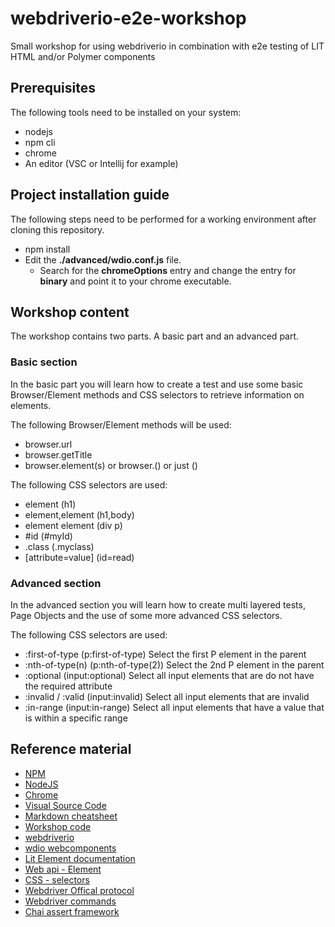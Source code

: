 # webdriverio-e2e-workshop
Small workshop for using webdriverio in combination with e2e testing of LIT HTML and/or Polymer components

## Prerequisites
The following tools need to be installed on your system:
* nodejs
* npm cli
* chrome
* An editor (VSC or Intellij for example)

## Project installation guide
The following steps need to be performed for a working environment after cloning this repository.
* npm install
* Edit the **./advanced/wdio.conf.js** file.
    * Search for the **chromeOptions** entry and change the entry for **binary** and point it to your chrome executable.

## Workshop content
The workshop contains two parts. A basic part and an advanced part.
### Basic section
In the basic part you will learn how to create a test and use some basic Browser/Element methods and CSS selectors to retrieve information on elements. 

The following Browser/Element methods will be used:
* browser.url   
* browser.getTitle
* browser.element(s) or browser.$($) or just $($)

The following CSS selectors are used:
* element (h1)
* element,element (h1,body)
* element element (div p)
* #id (#myId)
* .class (.myclass)
* [attribute=value] (id=read) 
### Advanced section
In the advanced section you will learn how to create multi layered tests, Page Objects and the use of some more advanced CSS selectors. 

The following CSS selectors are used:
* :first-of-type (p:first-of-type) Select the first P element in the parent
* :nth-of-type(n) (p:nth-of-type(2)) Select the 2nd P element in the parent
* :optional (input:optional) Select all input elements that are do not have the required attribute
* :invalid / :valid (input:invalid) Select all input elements that are invalid
* :in-range (input:in-range) Select all input elements that have a value that is within a specific range

## Reference material

* [NPM](https://docs.npmjs.com/cli/install)
* [NodeJS](https://nodejs.org/en/download/)
* [Chrome](https://www.google.com/chrome/)
* [Visual Source Code](https://code.visualstudio.com/download)
* [Markdown cheatsheet](https://github.com/adam-p/markdown-here/wiki/Markdown-Cheatsheet)
* [Workshop code](https://github.com/kwantm/webdriverio-e2e-workshop)
* [webdriverio](https://webdriver.io/)
* [wdio webcomponents](https://github.com/Morlack/wdio-webcomponents)
* [Lit Element documentation](https://lit-element.polymer-project.org/)
* [Web api - Element](https://developer.mozilla.org/en-US/docs/Web/API/Element)
* [CSS - selectors](https://www.w3schools.com/csSref/css_selectors.asp)
* [Webdriver Offical protocol](https://w3c.github.io/webdriver/#dfn-status)
* [Webdriver commands](https://webdriver.io/docs/api/webdriver.html)
* [Chai assert framework](https://www.chaijs.com/)
